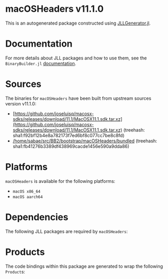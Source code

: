 # macOSHeaders v11.1.0
This is an autogenerated package constructed using [JLLGenerator.jl](https://github.com/JuliaPackaging/BinaryBuilder2.jl/tree/main/JLLGenerator.jl).

# Documentation
For more details about JLL packages and how to use them, see the `BinaryBuilder.jl` [documentation](https://docs.binarybuilder.org/stable/jll/).

# Sources
The binaries for `macOSHeaders` have been built from upstream sources version v11.1.0:

 - [https://github.com/joseluisq/macosx-sdks/releases/download/11.1/MacOSX11.1.sdk.tar.xz](https://github.com/joseluisq/macosx-sdks/releases/download/11.1/MacOSX11.1.sdk.tar.xz) (treehash: sha1:f92bf12b4e8a782173f7ed6bf8c077cc7be8c8fd)
 - [/home/sabae/src/BB2/bootstrap/macOSHeaders/bundled](/home/sabae/src/BB2/bootstrap/macOSHeaders/bundled) (treehash: sha1:fb41276b3389df438969cacde1456e590a9dda86)
# Platforms

`macOSHeaders` is available for the following platforms:

 - `macOS x86_64`
 - `macOS aarch64`
# Dependencies
The following JLL packages are required by `macOSHeaders`:

# Products

The code bindings within this package are generated to wrap the following `Product`s:
<TODO>

